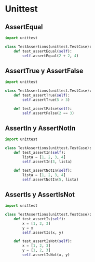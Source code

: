 
# Unittest

## AssertEqual
   ```python
   import unittest

   class TestAssertions(unittest.TestCase):
       def test_assertEqual(self):
           self.assertEqual(2 + 2, 4)
   ```

## AssertTrue y AssertFalse
   ```python
   import unittest

   class TestAssertions(unittest.TestCase):
       def test_assertTrue(self):
           self.assertTrue(5 > 3)

       def test_assertFalse(self):
           self.assertFalse(2 == 3)
   ```

## AssertIn y AssertNotIn
   ```python
   import unittest

   class TestAssertions(unittest.TestCase):
       def test_assertIn(self):
           lista = [1, 2, 3, 4]
           self.assertIn(3, lista)

       def test_assertNotIn(self):
           lista = [1, 2, 3, 4]
           self.assertNotIn(5, lista)
   ```

## AssertIs y AssertIsNot
   ```python
   import unittest

   class TestAssertions(unittest.TestCase):
       def test_assertIs(self):
           x = [1, 2, 3]
           y = x
           self.assertIs(x, y)

       def test_assertIsNot(self):
           x = [1, 2, 3]
           y = [1, 2, 3]
           self.assertIsNot(x, y)
   ```
